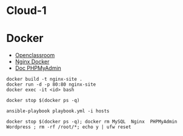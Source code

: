 # Cloud-1

# Docker
- [Openclassroom](https://openclassrooms.com/fr/courses/2035766-optimisez-votre-deploiement-en-creant-des-conteneurs-avec-docker/6211517-creez-votre-premier-dockerfile)
- [Nginx Docker](https://hub.docker.com/_/nginx/)
- [Doc PHPMyAdmin](https://github.com/phpmyadmin/docker/blob/master/README.md)
```
docker build -t nginx-site .
docker run -d -p 80:80 nginx-site
docker exec -it <id> bash
```

```
docker stop $(docker ps -q)
```

```
ansible-playbook playbook.yml -i hosts
```

```
docker stop $(docker ps -q); docker rm MySQL  Nginx  PHPMyAdmin  Wordpress ; rm -rf /root/*; echo y | ufw reset
```